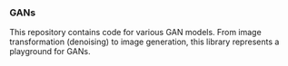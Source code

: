### GANs
This repository contains code for various GAN models. From image transformation (denoising) to image generation, this library represents a playground for GANs.

